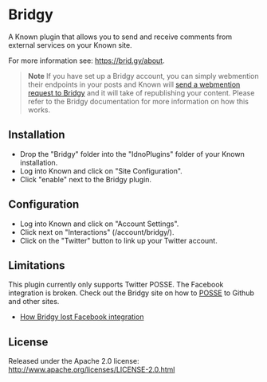 Bridgy
======

A Known plugin that allows you to send and receive comments from external services on your Known site.

For more information see: <https://brid.gy/about>.

> **Note** If you have set up a Bridgy account, you can simply webmention their endpoints in your posts and Known will [send a webmention request to Bridgy](https://brid.gy/about#webmentions) and it will take of republishing your content. Please refer to the Bridgy documentation for more information on how this works.

Installation
------------

* Drop the "Bridgy" folder into the "IdnoPlugins" folder of your Known installation.
* Log into Known and click on "Site Configuration".
* Click "enable" next to the Bridgy plugin.

Configuration
-------------

* Log into Known and click on "Account Settings".
* Click next on "Interactions" (/account/bridgy/).
* Click on the "Twitter" button to link up your Twitter account.

Limitations
-----------

This plugin currently only supports Twitter POSSE. The Facebook integration is broken.
Check out the Bridgy site on how to [POSSE](https://indieweb.org/POSSE) to Github and other sites.

- [How Bridgy lost Facebook integration](https://brid.gy/about#rip-facebook)


License
-------

Released under the Apache 2.0 license: http://www.apache.org/licenses/LICENSE-2.0.html
